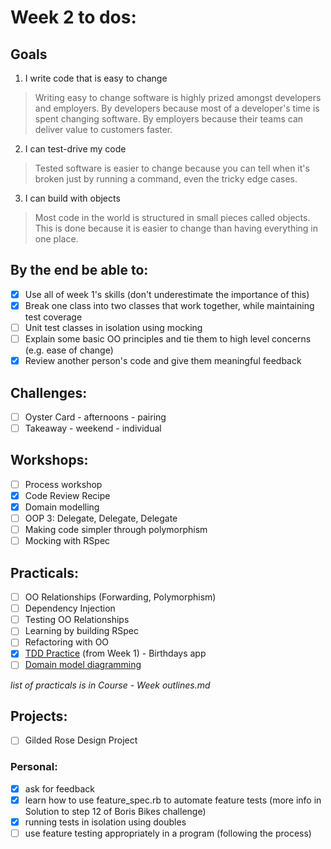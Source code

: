 # Week 2 to dos:

## Goals

1. I write code that is easy to change  
> Writing easy to change software is highly prized amongst developers and employers. By developers because most of a developer's time is spent changing software. By employers because their teams can deliver value to customers faster.  
2. I can test-drive my code  
> Tested software is easier to change because you can tell when it's broken just by running a command, even the tricky edge cases.  
3. I can build with objects  
> Most code in the world is structured in small pieces called objects. This is done because it is easier to change than having everything in one place.


## By the end be able to:

- [x] Use all of week 1's skills (don't underestimate the importance of this)  
- [x] Break one class into two classes that work together, while maintaining test coverage  
- [ ] Unit test classes in isolation using mocking  
- [ ] Explain some basic OO principles and tie them to high level concerns (e.g. ease of change)  
- [x] Review another person's code and give them meaningful feedback

## Challenges:

- [ ] Oyster Card - afternoons - pairing
- [ ] Takeaway - weekend - individual

## Workshops:

- [ ] Process workshop
- [x] Code Review Recipe
- [x] Domain modelling
- [ ] OOP 3: Delegate, Delegate, Delegate
- [ ] Making code simpler through polymorphism
- [ ] Mocking with RSpec

## Practicals:

- [ ] OO Relationships (Forwarding, Polymorphism)
- [ ] Dependency Injection
- [ ] Testing OO Relationships
- [ ] Learning by building RSpec
- [ ] Refactoring with OO
- [x] [TDD Practice](https://github.com/makersacademy/birthdays) (from Week 1) - Birthdays app  
- [ ] [Domain model diagramming](https://github.com/makersacademy/skills-workshops/tree/master/week-2/domain_model_diagramming)

_list of practicals is in Course - Week outlines.md_

## Projects:

- [ ] Gilded Rose Design Project 

### Personal:
- [x] ask for feedback
- [x] learn how to use feature_spec.rb to automate feature tests (more info in Solution to step 12 of Boris Bikes challenge)
- [x] running tests in isolation using doubles
- [ ] use feature testing appropriately in a program (following the process)
